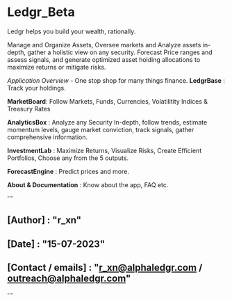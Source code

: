 # Ledgr_Beta

Ledgr helps you build your wealth, rationally.


Manage and Organize Assets,
Oversee markets and Analyze assets in-depth, gather a holistic view on any security. 
Forecast Price ranges and assess signals, and generate optimized asset holding allocations to maximize returns or mitigate
risks.

*Application Overview -*
One stop shop for many things finance. 
**LedgrBase** : Track your holdings.

**MarketBoard**: Follow Markets, Funds, Currencies, Volatilitity Indices & Treasury Rates

**AnalyticsBox** : Analyze any Security In-depth, follow trends, estimate momentum levels, gauge market conviction, track signals, gather comprehensive information.

**InvestmentLab** : Maximize Returns, Visualize Risks, Create Efficient Portfolios, Choose any from the 5 outputs.

**ForecastEngine** : Predict prices and more.

**About & Documentation** : Know about the app, FAQ etc.


'''

## [Author] : "r_xn"
## [Date] : "15-07-2023"
## [Contact / emails] : "r_xn@alphaledgr.com / outreach@alphaledgr.com"

'''
